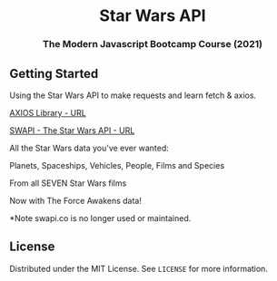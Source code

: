 <h1 align="center">Star Wars API</h1>

<h3 align="center">The Modern Javascript Bootcamp Course (2021)</h3>    

<!-- GETTING STARTED -->
## Getting Started
Using the Star Wars API to make requests and learn fetch & axios. 

[AXIOS Library - URL](https://axios-http.com/)

[SWAPI - The Star Wars API - URL](https://swapi.dev/)

All the Star Wars data you've ever wanted:

Planets, Spaceships, Vehicles, People, Films and Species

From all SEVEN Star Wars films

Now with The Force Awakens data!

*Note
swapi.co is no longer used or maintained.

<!-- LICENSE -->
## License

Distributed under the MIT License. See `LICENSE` for more information.